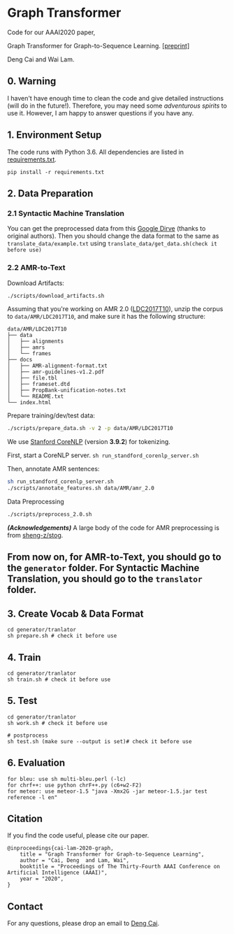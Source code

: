 # Graph Transformer

Code for our AAAI2020 paper,

Graph Transformer for Graph-to-Sequence Learning. [[preprint]](https://arxiv.org/pdf/1911.07470.pdf)

Deng Cai and Wai Lam.

## 0. Warning
I haven't have enough time to clean the code and give detailed instructions (will do in the future!).
Therefore, you may need some *adventurous spirits* to use it. However, I am happy to answer questions if you have any.

## 1. Environment Setup

The code runs with Python 3.6.
All dependencies are listed in [requirements.txt](requirements.txt).

`pip install -r requirements.txt`

## 2. Data Preparation
### 2.1 Syntactic Machine Translation

You can get the preprocessed data from this [Google Dirve](https://drive.google.com/drive/folders/0BxGk3yrG1HHVMy1aYTNld3BIN2s) (thanks to original authors).
Then you should change the data format to the same as `translate_data/example.txt` using `translate_data/get_data.sh(check it before use)`

### 2.2 AMR-to-Text

Download Artifacts:
```bash
./scripts/download_artifacts.sh
```

Assuming that you're working on AMR 2.0 ([LDC2017T10](https://catalog.ldc.upenn.edu/LDC2017T10)),
unzip the corpus to `data/AMR/LDC2017T10`, and make sure it has the following structure:

```bash$ tree data/AMR/LDC2017T10 -L 2
data/AMR/LDC2017T10
├── data
│   ├── alignments
│   ├── amrs
│   └── frames
├── docs
│   ├── AMR-alignment-format.txt
│   ├── amr-guidelines-v1.2.pdf
│   ├── file.tbl
│   ├── frameset.dtd
│   ├── PropBank-unification-notes.txt
│   └── README.txt
└── index.html
```

Prepare training/dev/test data:
```bash
./scripts/prepare_data.sh -v 2 -p data/AMR/LDC2017T10
```

We use [Stanford CoreNLP](https://stanfordnlp.github.io/CoreNLP/index.html) (version **3.9.2**) for tokenizing.

First, start a CoreNLP server.
`sh run_standford_corenlp_server.sh`

Then, annotate AMR sentences:
```bash
sh run_standford_corenlp_server.sh
./scripts/annotate_features.sh data/AMR/amr_2.0
```

Data Preprocessing
```bash
./scripts/preprocess_2.0.sh
```
***(Acknowledgements)*** A large body of the code for AMR preprocessing is from [sheng-z/stog](https://github.com/sheng-z/stog).

## From now on, for AMR-to-Text, you should go to the `generator` folder. For Syntactic Machine Translation, you should go to the `translator` folder.
## 3. Create Vocab & Data Format

```
cd generator/tranlator
sh prepare.sh # check it before use
```

## 4. Train

```
cd generator/tranlator
sh train.sh # check it before use
```

## 5. Test

```
cd generator/tranlator
sh work.sh # check it before use

# postprocess
sh test.sh (make sure --output is set)# check it before use
```

## 6. Evaluation

```
for bleu: use sh multi-bleu.perl (-lc)
for chrf++: use python chrF++.py (c6+w2-F2)
for meteor: use meteor-1.5 "java -Xmx2G -jar meteor-1.5.jar test reference -l en"
```


## Citation
If you find the code useful, please cite our paper.
```
@inproceedings{cai-lam-2020-graph,
    title = "Graph Transformer for Graph-to-Sequence Learning",
    author = "Cai, Deng  and Lam, Wai",
    booktitle = "Proceedings of The Thirty-Fourth AAAI Conference on Artificial Intelligence (AAAI)",
    year = "2020",
}
```
## Contact
For any questions, please drop an email to [Deng Cai](https://jcyk.github.io/).
